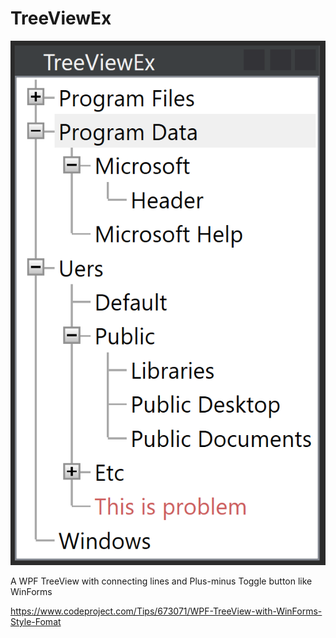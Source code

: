 # TreeViewEx

![Screenshot](TreeViewEx/Screenshot.png?raw=true)

A WPF TreeView with connecting lines and Plus-minus Toggle button like WinForms

https://www.codeproject.com/Tips/673071/WPF-TreeView-with-WinForms-Style-Fomat

